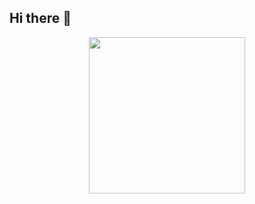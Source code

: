 ## Hi there 👋

<p align="center">
  <img src="https://github.com/user-attachments/assets/fd608bb5-0859-4697-86ca-0c48b6ee709b" width="250" height="250" />
</p>
<!--
**ivansorroche/ivansorroche** is a ✨ _special_ ✨ repository because its `README.md` (this file) appears on your GitHub profile.

Here are some ideas to get you started:

- 🔭 I’m currently working on ...
- 🌱 I’m currently learning ...
- 👯 I’m looking to collaborate on ...
- 🤔 I’m looking for help with ...
- 💬 Ask me about ...
- 📫 How to reach me: ...
- 😄 Pronouns: ...
- ⚡ Fun fact: ...
-->
